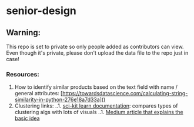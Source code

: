 # senior-design


## Warning:
This repo is set to private so only people added as contributors can view. Even though it's private, please don't upload the data file to the repo just in case!


### Resources:
1. How to identify similar products based on the text field with name / general attributes: [https://towardsdatascience.com/calculating-string-similarity-in-python-276e18a7d33a]()
1. Clustering links: 
..1. [sci-kit learn documentation](https://scikit-learn.org/stable/modules/clustering.html): compares types of clustering algs with lots of visuals
..1. [Medium article that explains the basic idea](https://towardsdatascience.com/machine-learning-algorithms-part-9-k-means-example-in-python-f2ad05ed5203)

